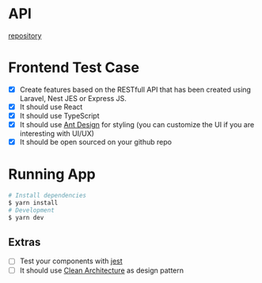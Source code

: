 # API
[repository](https://github.com/cumapemula/backend-test)
# Frontend Test Case

- [x] Create features based on the RESTfull API that has been created using Laravel, Nest JES or Express JS.
- [x] It should use React
- [x] It should use TypeScript
- [x] It should use [Ant Design](https://ant.design/) for styling (you can customize the UI if you are interesting with UI/UX)
- [x] It should be open sourced on your github repo

# Running App
```bash
# Install dependencies
$ yarn install
# Development
$ yarn dev
```

## Extras
- [ ] Test your components with [jest](https://jest-everywhere.now.sh)
- [ ] It should use [Clean Architecture](https://medium.com/@rostislavdugin/the-clean-architecture-using-react-and-typescript-a832662af803) as design pattern
